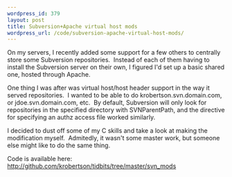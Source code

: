 ```yaml
--- 
wordpress_id: 379
layout: post
title: Subversion+Apache virtual host mods
wordpress_url: /code/subversion-apache-virtual-host-mods/
---
```


<p>On my servers, I recently added some support for a few others to centrally store some Subversion repositories.&nbsp; Instead of each of them having to install the Subversion server on their own, I figured I'd set up a basic shared one, hosted through Apache.</p>
<p>One thing I was after was virtual host/host header support in the way it served repositories.&nbsp; I wanted to be able to do krobertson.svn.domain.com, or jdoe.svn.domain.com, etc.&nbsp; By default, Subversion will only look for repositories in the specified directory with SVNParentPath, and the directive for specifying an authz access file worked similarly.</p>
<p>I decided to dust off some of my C skills and take a look at making the modification myself.&nbsp; Admitedly, it wasn't some master work, but someone else might like to do the same thing.</p>
<p>Code is available here:&nbsp; <a href="http://github.com/krobertson/tidbits/tree/master/svn_mods">http://github.com/krobertson/tidbits/tree/master/svn_mods</a></p>
         
